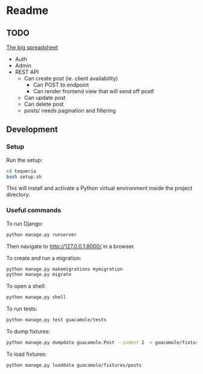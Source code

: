 # Readme

## TODO

[The big spreadsheet](https://docs.google.com/spreadsheets/d/1TuYWxL2T_N-pSu8TwCEgKb5vM3JAp8re7imdczCbWqE/edit?usp=sharing)

- Auth
- Admin
- REST API
  - Can create post (ie. client availability)
    - Can POST to endpoint
    - Can render frontend view that will send off postf
  - Can update post
  - Can delete post
  - posts/ needs pagination and filtering

## Development

### Setup

Run the setup:

```bash
cd taqueria
bash setup.sh
```

This will install and activate a Python virtual environment inside the project directory.

### Useful commands

To run Django:

```bash
python manage.py runserver
```

Then navigate to http://127.0.0.1:8000/ in a browser.

To create and run a migration:

```bash
python manage.py makemigrations mymigration
python manage.py migrate
```

To open a shell:

```bash
python manage.py shell
```

To run tests:

```bash
python manage.py test guacamole/tests
```

To dump fixtures:

```bash
python manage.py dumpdata guacamole.Post --indent 2  > guacamole/fixtures/posts.json
```

To load fixtures:

```bash
python manage.py loaddata guacamole/fixtures/posts
```
